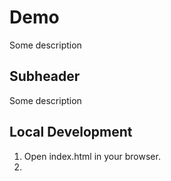 # Demo


Some description

## Subheader

Some description

## Local Development

1. Open index.html in your browser.
2.